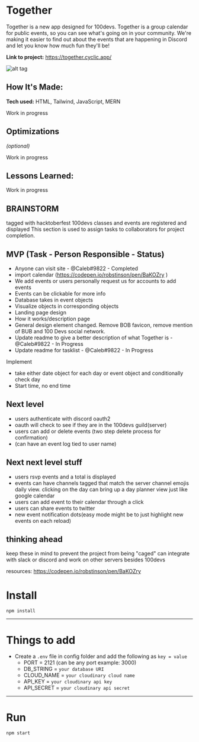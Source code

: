 # Together
Together is a new app designed for 100devs. Together is a group calendar for public events, so you can see what's going on in your community. We're making it easier to find out about the events that are happening in Discord and let you know how much fun they'll be!

**Link to project:** https://together.cyclic.app/

![alt tag](https://ibb.co/djrPM50)

## How It's Made:

**Tech used:** HTML, Tailwind, JavaScript, MERN

Work in progress

## Optimizations
*(optional)*

Work in progress

## Lessons Learned:

Work in progress

## BRAINSTORM

tagged with hacktoberfest
100devs classes and events are registered and displayed
This section is used to assign tasks to collaborators for project completion.

## MVP (Task - Person Responsible - Status)
- Anyone can visit site - @Caleb#9822 - Completed
- import calendar (https://codepen.io/robstinson/pen/BaKOZry )
- We add events or users personally request us for accounts to add events
- Events can be clickable for more info
- Database takes in event objects
- Visualize objects in corresponding objects
- Landing page design
- How it works/description page
- General design element changed. Remove BOB favicon, remove mention of BUB and 100 Devs social network.
- Update readme to give a better description of what Together is - @Caleb#9822 - In Progress
- Update readme for tasklist - @Caleb#9822 - In Progress

Implement
- take either date object for each day or event object and conditionally check day
- Start time, no end time

## Next level 

- users authenticate with discord oauth2 
- oauth will check to see if they are in the 100devs guild(server)
- users can add or delete events (two step delete process for confirmation)
- (can have an event log tied to user name)

## Next next level stuff
- users rsvp events and a total is displayed
- events can have channels tagged that match the server channel emojis daily view. clicking on the day can bring up a day planner view just like google calendar
- users can add event to their calendar through a click
- users can share events to twitter
- new event notification dots(easy mode might be to just highlight new events on each reload)

## thinking ahead
keep these in mind to prevent the project from being "caged"
can integrate with slack or discord and work on other servers besides 100devs

resources:
https://codepen.io/robstinson/pen/BaKOZry 

# Install

`npm install`

---

# Things to add

- Create a `.env` file in config folder and add the following as `key = value`
  - PORT = 2121 (can be any port example: 3000)
  - DB_STRING = `your database URI`
  - CLOUD_NAME = `your cloudinary cloud name`
  - API_KEY = `your cloudinary api key`
  - API_SECRET = `your cloudinary api secret`

---

# Run

`npm start`

